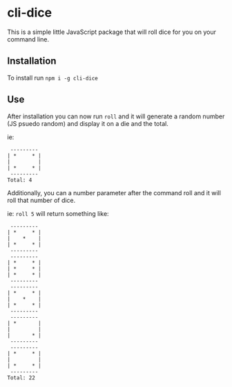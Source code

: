# cli-dice

This is a simple little JavaScript package that will roll dice for you on your command line.

## Installation

To install run `npm i -g cli-dice`

## Use

After installation you can now run `roll` and it will generate a random number (JS psuedo random) and display it on a die and the total.

ie:
```
 ---------
| *     * |
|         |
| *     * |
 ---------
Total: 4
```

Additionally, you can a number parameter after the command roll and it will roll that number of dice.

ie: `roll 5` will return something like:

```
 ---------
| *     * |
|    *    |
| *     * |
 ---------
 ---------
| *     * |
| *     * |
| *     * |
 ---------
 ---------
| *     * |
|    *    |
| *     * |
 ---------
 ---------
| *       |
|         |
|       * |
 ---------
 ---------
| *     * |
|         |
| *     * |
 ---------
Total: 22
```